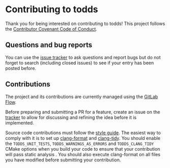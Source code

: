 # Contributing to todds

Thank you for being interested on contributing to todds! This project follows the [Contributor Covenant Code of Conduct](CODE_OF_CONDUCT.md).

## Questions and bug reports

You can use the [issue tracker](https://github.com/todds-encoder/todds/issues) to ask questions and report bugs but do not forget to search (including closed issues) to see if your entry has been posted before.

## Contributions

The project and its contributions are currently managed using the [GitLab Flow](https://docs.gitlab.com/ee/topics/gitlab_flow.html). 

Before preparing and submitting a PR for a feature, create an issue on the [tracker](https://github.com/todds-encoder/todds/issues) to allow for discussing and refining the idea before it is implemented.

Source code contributions must follow the [style guide](STYLE_GUIDE.md). The easiest way to comply with it is to set up [clang-format](https://clang.llvm.org/docs/ClangFormat.html) and [clang-tidy](https://clang.llvm.org/extra/clang-tidy/). You should enable the `TODDS_UNIT_TESTS`, `TODDS_WARNINGS_AS_ERRORS` and `TODDS_CLANG_TIDY` CMake options when you build your code to ensure that your contribution will pass static analysis . You should also execute clang-format on all files you have modified before submitting your contribution.
